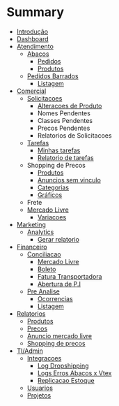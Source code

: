 # Summary

* [Introdução](README.md)
* [Dashboard](dashboard.md)
* [Atendimento](atendimento.md)
  * [Abacos](atendimento/abacos.md)
    * [Pedidos](atendimento/abacos/pedidos.md)
    * [Produtos](atendimento/abacos/produtos.md)
  * [Pedidos Barrados](atendimento/pedidos-barrados.md)
    * [Listagem](atendimento/pedidos-barrados/listagem.md)
* [Comercial](comercial.md)
  * [Solicitacoes](comercial/solicitacoes.md)
    * [Alteracoes de Produto](comercial/solicitacoes/alteracoes-de-produto.md)
    * Nomes Pendentes
    * Classes Pendentes
    * Precos Pendentes
    * Relatorios de Solicitacoes
  * [Tarefas](comercial/tarefas.md)
    * [Minhas tarefas](comercial/tarefas/minhas-tarefas.md)
    * [Relatorio de tarefas](comercial/tarefas/relatorio-de-tarefas.md)
  * Shopping de Precos
    * [Produtos](comercial/produtos.md)
    * [Anuncios sem vinculo](comercial/anuncios-sem-vinculo.md)
    * [Categorias](comercial/categorias.md)
    * [Gráficos](comercial/graficos.md)
  * Frete
  * [Mercado Livre](comercial/mercado-livre.md)
    * [Variacoes](comercial/mercado-livre/variacoes.md)
* [Marketing](marketing.md)
  * [Analytics](marketing/analytics.md)
    * [Gerar relatorio](marketing/gerar-relatorio.md)
* [Financeiro](financeiro.md)
  * [Conciliacao](financeiro/conciliacao.md)
    * [Mercado Livre](financeiro/conciliacao/mercado-livre.md)
    * [Boleto](financeiro/conciliacao/boleto.md)
    * [Fatura Transportadora](financeiro/conciliacao/fatura-transportadora.md)
    * [Abertura de P.I](financeiro/conciliacao/abertura-de-pi.md)
  * [Pre Analise](financeiro/pre-analise.md)
    * [Ocorrencias](financeiro/pre-analise/ocorrencias.md)
    * [Listagem](financeiro/pre-analise/listagem.md)
* [Relatorios](relatorios.md)
  * [Produtos](relatorios/produtos.md)
  * [Precos](relatorios/precos.md)
  * [Anuncio mercado livre](relatorios/anuncio-mercado-livre.md)
  * [Shopping de precos](relatorios/shopping-de-precos.md)
* [TI/Admin](tiadmin.md)
  * [Integracoes](tiadmin/integracoes.md)
    * [Log Dropshipping](tiadmin/integracoes/log-dropshipping.md)
    * [Logs Erros Abacos x Vtex](tiadmin/integracoes/logs-erros-abacos-x-vtex.md)
    * [Replicacao Estoque](tiadmin/integracoes/replicacao-estoque.md)
  * [Usuarios](tiadmin/usuarios.md)
  * [Projetos](tiadmin/projetos.md)

